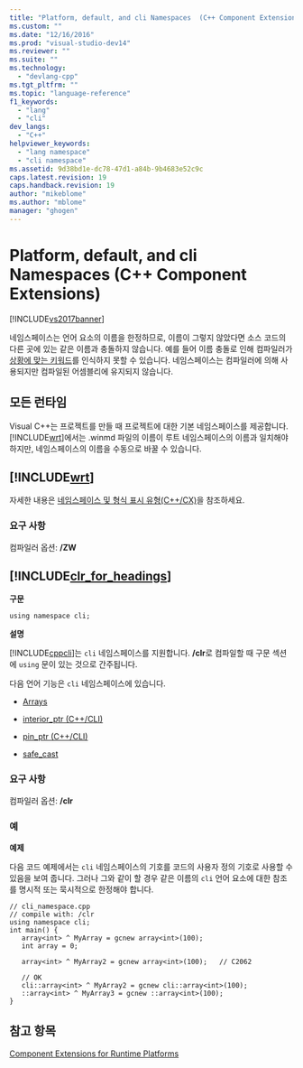```yaml
---
title: "Platform, default, and cli Namespaces  (C++ Component Extensions) | Microsoft Docs"
ms.custom: ""
ms.date: "12/16/2016"
ms.prod: "visual-studio-dev14"
ms.reviewer: ""
ms.suite: ""
ms.technology: 
  - "devlang-cpp"
ms.tgt_pltfrm: ""
ms.topic: "language-reference"
f1_keywords: 
  - "lang"
  - "cli"
dev_langs: 
  - "C++"
helpviewer_keywords: 
  - "lang namespace"
  - "cli namespace"
ms.assetid: 9d38bd1e-dc78-47d1-a84b-9b4683e52c9c
caps.latest.revision: 19
caps.handback.revision: 19
author: "mikeblome"
ms.author: "mblome"
manager: "ghogen"
---
```

# Platform, default, and cli Namespaces  (C++ Component Extensions)
[!INCLUDE[vs2017banner](../assembler/inline/includes/vs2017banner.md)]

네임스페이스는 언어 요소의 이름을 한정하므로, 이름이 그렇지 않았다면 소스 코드의 다른 곳에 있는 같은 이름과 충돌하지 않습니다.  예를 들어 이름 충돌로 인해 컴파일러가 [상황에 맞는 키워드](../windows/context-sensitive-keywords-cpp-component-extensions.md)를 인식하지 못할 수 있습니다.  네임스페이스는 컴파일러에 의해 사용되지만 컴파일된 어셈블리에 유지되지 않습니다.  
  
## 모든 런타임  
 Visual C\+\+는 프로젝트를 만들 때 프로젝트에 대한 기본 네임스페이스를 제공합니다.  [!INCLUDE[wrt](../atl/reference/includes/wrt_md.md)]에서는 .winmd 파일의 이름이 루트 네임스페이스의 이름과 일치해야 하지만, 네임스페이스의 이름을 수동으로 바꿀 수 있습니다.  
  
## [!INCLUDE[wrt](../atl/reference/includes/wrt_md.md)]  
 자세한 내용은 [네임스페이스 및 형식 표시 유형\(C\+\+\/CX\)](http://msdn.microsoft.com/library/windows/apps/hh969551.aspx)을 참조하세요.  
  
### 요구 사항  
 컴파일러 옵션: **\/ZW**  
  
## [!INCLUDE[clr_for_headings](../dotnet/includes/clr_for_headings_md.md)]  
 **구문**  
  
```  
using namespace cli;  
```  
  
 **설명**  
  
 [!INCLUDE[cppcli](../build/reference/includes/cppcli_md.md)]는 `cli` 네임스페이스를 지원합니다.  **\/clr**로 컴파일할 때 구문 섹션에 `using` 문이 있는 것으로 간주됩니다.  
  
 다음 언어 기능은 `cli` 네임스페이스에 있습니다.  
  
-   [Arrays](../windows/arrays-cpp-component-extensions.md)  
  
-   [interior\_ptr \(C\+\+\/CLI\)](../windows/interior-ptr-cpp-cli.md)  
  
-   [pin\_ptr \(C\+\+\/CLI\)](../windows/pin-ptr-cpp-cli.md)  
  
-   [safe\_cast](../windows/safe-cast-cpp-component-extensions.md)  
  
### 요구 사항  
 컴파일러 옵션: **\/clr**  
  
### 예  
 **예제**  
  
 다음 코드 예제에서는 `cli` 네임스페이스의 기호를 코드의 사용자 정의 기호로 사용할 수 있음을 보여 줍니다.  그러나 그와 같이 할 경우 같은 이름의 `cli` 언어 요소에 대한 참조를 명시적 또는 묵시적으로 한정해야 합니다.  
  
```  
// cli_namespace.cpp  
// compile with: /clr  
using namespace cli;  
int main() {  
   array<int> ^ MyArray = gcnew array<int>(100);  
   int array = 0;  
  
   array<int> ^ MyArray2 = gcnew array<int>(100);   // C2062  
  
   // OK  
   cli::array<int> ^ MyArray2 = gcnew cli::array<int>(100);  
   ::array<int> ^ MyArray3 = gcnew ::array<int>(100);  
}  
```  
  
## 참고 항목  
 [Component Extensions for Runtime Platforms](../windows/component-extensions-for-runtime-platforms.md)